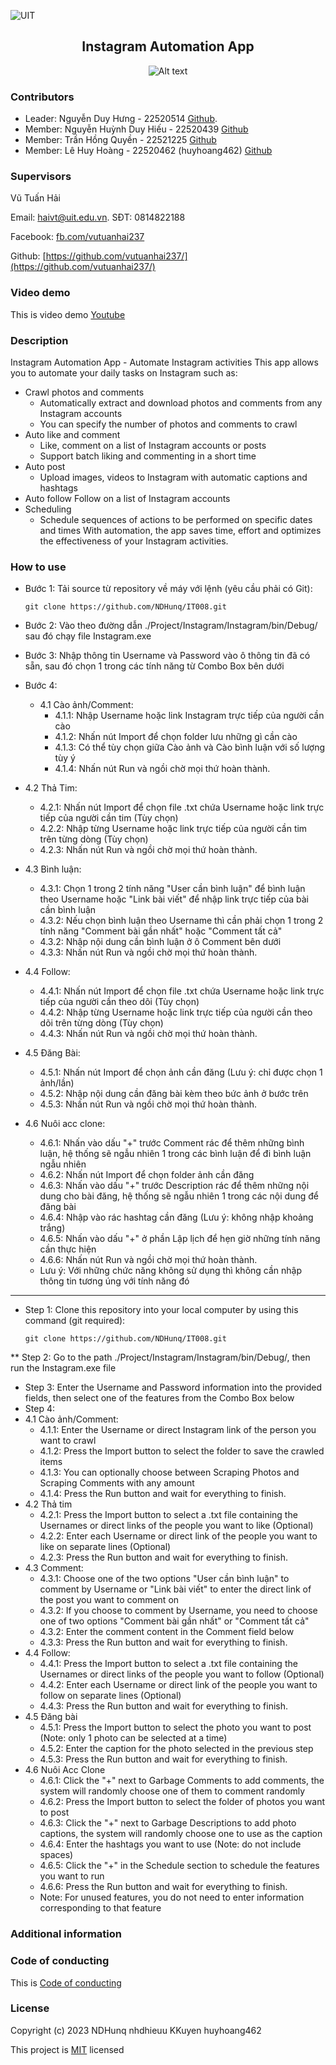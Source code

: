 ![UIT](https://img.shields.io/badge/from-UIT%20VNUHCM-blue?style=for-the-badge&link=https%3A%2F%2Fwww.uit.edu.vn%2F)

 <h2 align="center"> Instagram Automation App </h2>

<p align="center">
  <img src="https://www.uit.edu.vn/sites/vi/files/banner_uit.png" alt="Alt text">
</p>


<h3>Contributors</h3>

- Leader: Nguyễn Duy Hưng - 22520514 [Github](https://github.com/NDHunq/).
- Member: Nguyễn Huỳnh Duy Hiếu - 22520439 [Github](https://github.com/nhdhieuu/)
- Member: Trần Hồng Quyền - 22521225 [Github](https://github.com/KKuyen/)
- Member: Lê Huy Hoàng - 22520462 (huyhoang462) [Github](https://github.com/huyhoang462/)

<h3>Supervisors</h3>

Vũ Tuấn Hải

Email: haivt@uit.edu.vn. SĐT: 0814822188

Facebook: [fb.com/vutuanhai237](fb.com/vutuanhai237)

Github: [https://github.com/vutuanhai237/](https://github.com/vutuanhai237/)

<h3>Video demo</h3>

This is video demo [Youtube]()

<h3>Description</h3>

Instagram Automation App - Automate Instagram activities
This app allows you to automate your daily tasks on Instagram such as:
  - Crawl photos and comments
    - Automatically extract and download photos and comments from any Instagram accounts
    - You can specify the number of photos and comments to crawl
  - Auto like and comment
    - Like, comment on a list of Instagram accounts or posts
    - Support batch liking and commenting in a short time
  - Auto post
    - Upload images, videos to Instagram with automatic captions and hashtags
  - Auto follow
    Follow on a list of Instagram accounts
  - Scheduling
    - Schedule sequences of actions to be performed on specific dates and times
With automation, the app saves time, effort and optimizes the effectiveness of your Instagram activities.


<h3>How to use</h3>

- Bước 1: Tải source từ repository về máy với lệnh (yêu cầu phải có Git):
  <p>

      git clone https://github.com/NDHunq/IT008.git
    
  </p>
- Bước 2: Vào theo đường dẫn ./Project/Instagram/Instagram/bin/Debug/ sau đó chạy file Instagram.exe
- Bước 3: Nhập thông tin Username và Password vào ô thông tin đã có sẵn, sau đó chọn 1 trong các tính năng từ Combo Box bên dưới
- Bước 4:
  - 4.1 Cào ảnh/Comment: 
    - 4.1.1: Nhập Username hoặc link Instagram trực tiếp của người cần cào
    - 4.1.2: Nhấn nút Import để chọn folder lưu những gì cần cào
    - 4.1.3: Có thể tùy chọn giữa Cào ảnh và Cào bình luận với số lượng tùy ý
    - 4.1.4: Nhấn nút Run và ngồi chờ mọi thứ hoàn thành.
 - 4.2 Thả Tim:
    - 4.2.1: Nhấn nút Import để chọn file .txt chứa Username hoặc link trực tiếp của người cần tim (Tùy chọn)
    - 4.2.2: Nhập từng Username hoặc link trực tiếp của người cần tim trên từng dòng (Tùy chọn)
    - 4.2.3: Nhấn nút Run và ngồi chờ mọi thứ hoàn thành.
 - 4.3 Bình luận:
    - 4.3.1: Chọn 1 trong 2 tính năng "User cần bình luận" để bình luận theo Username hoặc "Link bài viết" để nhập link trực tiếp của bài cần bình luận 
    - 4.3.2: Nếu chọn bình luận theo Username thì cần phải chọn 1 trong 2 tính năng "Comment bài gần nhất" hoặc "Comment tất cả"
    - 4.3.2: Nhập nội dung cần bình luận ở ô Comment bên dưới
    - 4.3.3: Nhấn nút Run và ngồi chờ mọi thứ hoàn thành.
 - 4.4 Follow:
    - 4.4.1: Nhấn nút Import để chọn file .txt chứa Username hoặc link trực tiếp của người cần theo dõi (Tùy chọn)
    - 4.4.2: Nhập từng Username hoặc link trực tiếp của người cần theo dõi trên từng dòng (Tùy chọn)
    - 4.4.3: Nhấn nút Run và ngồi chờ mọi thứ hoàn thành.
 - 4.5 Đăng Bài:
    - 4.5.1: Nhấn nút Import để chọn ảnh cần đăng (Lưu ý: chỉ được chọn 1 ảnh/lần)
    - 4.5.2: Nhập nội dung cần đăng bài kèm theo bức ảnh ở bước trên
    - 4.5.3: Nhấn nút Run và ngồi chờ mọi thứ hoàn thành.
 - 4.6 Nuôi acc clone: 
    - 4.6.1: Nhấn vào dấu "+" trước Comment rác để thêm những bình luận, hệ thống sẽ ngẫu nhiên 1 trong các bình luận để đi bình luận ngẫu nhiên
    - 4.6.2: Nhấn nút Import để chọn folder ảnh cần đăng
    - 4.6.3: Nhấn vào dấu "+" trước Description rác để thêm những nội dung cho bài đăng, hệ thống sẽ ngẫu nhiên 1 trong các nội dung để đăng bài
    - 4.6.4: Nhập vào rác hashtag cần đăng (Lưu ý: không nhập khoảng trắng)
    - 4.6.5: Nhấn vào dấu "+" ở phần Lập lịch để hẹn giờ những tính năng cần thực hiện
    - 4.6.6: Nhấn nút Run và ngồi chờ mọi thứ hoàn thành.
    - Lưu ý: Với những chức năng không sử dụng thì không cần nhập thông tin tương úng với tính năng đó

---
* Step 1: Clone this repository into your local computer by using this command (git required):
  <p>

      git clone https://github.com/NDHunq/IT008.git
    
  </p>
** Step 2: Go to the path ./Project/Instagram/Instagram/bin/Debug/, then run the Instagram.exe file
- Step 3: Enter the Username and Password information into the provided fields, then select one of the features from the Combo Box below
- Step 4:
 - 4.1 Cào ảnh/Comment: 
    - 4.1.1: Enter the Username or direct Instagram link of the person you want to crawl
    - 4.1.2: Press the Import button to select the folder to save the crawled items
    - 4.1.3: You can optionally choose between Scraping Photos and Scraping Comments with any amount
    - 4.1.4: Press the Run button and wait for everything to finish.
 - 4.2 Thả tim
    - 4.2.1: Press the Import button to select a .txt file containing the Usernames or direct links of the people you want to like (Optional)
    - 4.2.2: Enter each Username or direct link of the people you want to like on separate lines (Optional)
    - 4.2.3: Press the Run button and wait for everything to finish.
 - 4.3 Comment:
    - 4.3.1: Choose one of the two options "User cần bình luận" to comment by Username or "Link bài viết" to enter the direct link of the post you want to comment on
    - 4.3.2: If you choose to comment by Username, you need to choose one of two options "Comment bài gần nhất" or "Comment tất cả"
    - 4.3.2: Enter the comment content in the Comment field below
    - 4.3.3: Press the Run button and wait for everything to finish.
 - 4.4 Follow:
    - 4.4.1: Press the Import button to select a .txt file containing the Usernames or direct links of the people you want to follow (Optional)
    - 4.4.2: Enter each Username or direct link of the people you want to follow on separate lines (Optional)
    - 4.4.3: Press the Run button and wait for everything to finish.
 - 4.5 Đăng bài
    - 4.5.1: Press the Import button to select the photo you want to post (Note: only 1 photo can be selected at a time)
    - 4.5.2: Enter the caption for the photo selected in the previous step
    - 4.5.3: Press the Run button and wait for everything to finish.
 - 4.6 Nuôi Acc Clone
    - 4.6.1: Click the "+" next to Garbage Comments to add comments, the system will randomly choose one of them to comment randomly
    - 4.6.2: Press the Import button to select the folder of photos you want to post
    - 4.6.3: Click the "+" next to Garbage Descriptions to add photo captions, the system will randomly choose one to use as the caption
    - 4.6.4: Enter the hashtags you want to use (Note: do not include spaces)
    - 4.6.5: Click the "+" in the Schedule section to schedule the features you want to run
    - 4.6.6: Press the Run button and wait for everything to finish.
    - Note: For unused features, you do not need to enter information corresponding to that feature

<h3>Additional information</h3>


<h3>Code of conducting</h3>

This is [Code of conducting]()

<h3>License</h3>

Copyright (c) 2023 NDHunq nhdhieuu KKuyen huyhoang462

This project is [MIT](https://github.com/NDHunq/IT008/blob/main/LICENSE) licensed